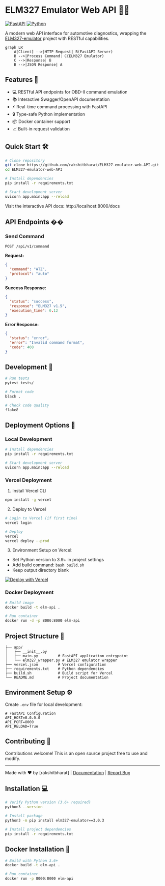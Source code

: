 # ELM327 Emulator Web API 🔧🌐

[![FastAPI](https://img.shields.io/badge/FastAPI-005571?style=for-the-badge&logo=fastapi)](https://fastapi.tiangolo.com/)
[![Python](https://img.shields.io/badge/Python-3.6+-3776AB?style=for-the-badge&logo=python&logoColor=white)](https://www.python.org/)

A modern web API interface for automotive diagnostics, wrapping the [ELM327-emulator](https://github.com/Ircama/ELM327-emulator) project with RESTful capabilities.

```mermaid
graph LR
    A[Client] -->|HTTP Request| B(FastAPI Server)
    B -->|Process Command| C{ELM327 Emulator}
    C -->|Response| B
    B -->|JSON Response| A
```

## Features 🚀

- 💻 RESTful API endpoints for OBD-II command emulation
- 📚 Interactive Swagger/OpenAPI documentation
- ⚡ Real-time command processing with FastAPI
- 🔒 Type-safe Python implementation
- 📦 Docker container support
- 📈 Built-in request validation

## Quick Start 🛠️

```bash
# Clone repository
git clone https://github.com/rakshitbharat/ELM327-emulator-web-API.git
cd ELM327-emulator-web-API

# Install dependencies
pip install -r requirements.txt

# Start development server
uvicorn app.main:app --reload
```

Visit the interactive API docs: http://localhost:8000/docs

## API Endpoints ��

### Send Command

`POST /api/v1/command`

**Request:**

```json
{
  "command": "ATZ",
  "protocol": "auto"
}
```

**Success Response:**

```json
{
  "status": "success",
  "response": "ELM327 v1.5",
  "execution_time": 0.12
}
```

**Error Response:**

```json
{
  "status": "error",
  "error": "Invalid command format",
  "code": 400
}
```

## Development 🧪

```bash
# Run tests
pytest tests/

# Format code
black .

# Check code quality
flake8
```

## Deployment Options 🚢

### Local Development

```bash
# Install dependencies
pip install -r requirements.txt

# Start development server
uvicorn app.main:app --reload
```

### Vercel Deployment

1. Install Vercel CLI

```bash
npm install -g vercel
```

2. Deploy to Vercel

```bash
# Login to Vercel (if first time)
vercel login

# Deploy
vercel
vercel deploy --prod
```

3. Environment Setup on Vercel:

- Set Python version to 3.9+ in project settings
- Add build command: `bash build.sh`
- Keep output directory blank

[![Deploy with Vercel](https://vercel.com/button)](https://vercel.com/new/clone?repository-url=https%3A%2F%2Fgithub.com%2Frakshitbharat%2FELM327-emulator-web-API)

### Docker Deployment

```bash
# Build image
docker build -t elm-api .

# Run container
docker run -d -p 8000:8000 elm-api
```

## Project Structure 📂

```
├── app/
│   ├── __init__.py
│   ├── main.py         # FastAPI application entrypoint
│   └── elm327_wrapper.py # ELM327 emulator wrapper
├── vercel.json         # Vercel configuration
├── requirements.txt    # Python dependencies
├── build.sh            # Build script for Vercel
└── README.md           # Project documentation
```

## Environment Setup ⚙️

Create `.env` file for local development:

```env
# FastAPI Configuration
API_HOST=0.0.0.0
API_PORT=8000
API_RELOAD=True
```

## Contributing 🤝

Contributions welcome! This is an open source project free to use and modify.

---

Made with ❤️ by [rakshitbharat] | [Documentation](https://github.com/rakshitbharat/ELM327-emulator-web-API/wiki) | [Report Bug](https://github.com/rakshitbharat/ELM327-emulator-web-API/issues)

## Installation 💻

```bash
# Verify Python version (3.6+ required)
python3 --version

# Install package
python3 -m pip install elm327-emulator==3.0.3

# Install project dependencies
pip install -r requirements.txt
```

## Docker Installation 🐳

```bash
# Build with Python 3.6+
docker build -t elm-api .

# Run container
docker run -p 8000:8000 elm-api
```
